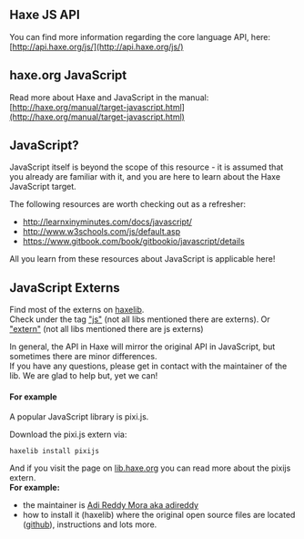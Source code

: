 ## Haxe JS API

You can find more information regarding the core language API, here: [http://api.haxe.org/js/](http://api.haxe.org/js/)


## haxe.org JavaScript

Read more about Haxe and JavaScript in the manual:
[http://haxe.org/manual/target-javascript.html](http://haxe.org/manual/target-javascript.html)


## JavaScript?

JavaScript itself is beyond the scope of this resource - it is assumed that you already are familiar with it, and you are here to learn about the Haxe JavaScript target.

The following resources are worth checking out as a refresher:

* <http://learnxinyminutes.com/docs/javascript/>
* <http://www.w3schools.com/js/default.asp>
* <https://www.gitbook.com/book/gitbookio/javascript/details>

All you learn from these resources about JavaScript is applicable here! 

## JavaScript Externs

Find most of the externs on [haxelib](http://lib.haxe.org/).  
Check under the tag ["js"](http://lib.haxe.org/t/js/) (not all libs mentioned there are externs). Or ["extern"](http://lib.haxe.org/t/extern) (not all libs mentioned there are js externs)

In general, the API in Haxe will mirror the original API in JavaScript, but sometimes there are minor differences.  
If you have any questions, please get in contact with the maintainer of the lib. We are glad to help but, yet we can!

#### For example 

A popular JavaScript library is pixi.js.  

Download the pixi.js extern via:
```
haxelib install pixijs
```  

And if you visit the page on [lib.haxe.org](http://lib.haxe.org/p/pixijs/) you can read more about the pixijs extern.   
**For example:**
- the maintainer is [Adi Reddy Mora aka adireddy](http://lib.haxe.org/u/adireddy)
- how to install it (haxelib) where the original open source files are located ([github](https://github.com/pixijs/pixi-haxe)), instructions and lots more.
